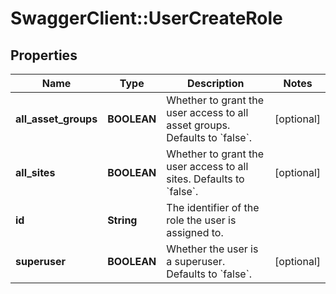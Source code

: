 # SwaggerClient::UserCreateRole

## Properties
Name | Type | Description | Notes
------------ | ------------- | ------------- | -------------
**all_asset_groups** | **BOOLEAN** | Whether to grant the user access to all asset groups. Defaults to &#x60;false&#x60;. | [optional] 
**all_sites** | **BOOLEAN** | Whether to grant the user access to all sites. Defaults to &#x60;false&#x60;. | [optional] 
**id** | **String** | The identifier of the role the user is assigned to. | 
**superuser** | **BOOLEAN** | Whether the user is a superuser. Defaults to &#x60;false&#x60;. | [optional] 

